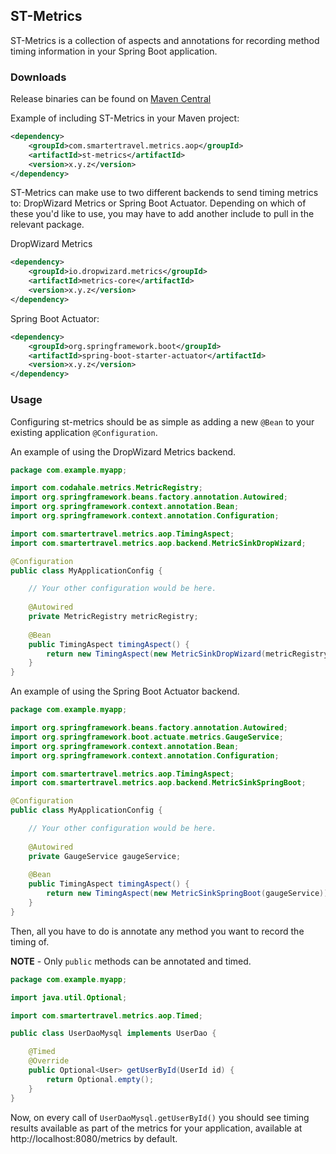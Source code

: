 ## ST-Metrics

ST-Metrics is a collection of aspects and annotations for recording method timing information in your
Spring Boot application.

### Downloads

Release binaries can be found on [Maven Central](http://search.maven.org/#search|ga|1|g%3A%22com.smartertravel.metrics.aop%22%20AND%20a%3A%22st-metrics%22)

Example of including ST-Metrics in your Maven project:

``` xml
<dependency>
    <groupId>com.smartertravel.metrics.aop</groupId>
    <artifactId>st-metrics</artifactId>
    <version>x.y.z</version>
</dependency>
```

ST-Metrics can make use to two different backends to send timing metrics to: DropWizard Metrics or Spring
Boot Actuator. Depending on which of these you'd like to use, you may have to add another include to pull
in the relevant package.

DropWizard Metrics

``` xml
<dependency>
    <groupId>io.dropwizard.metrics</groupId>
    <artifactId>metrics-core</artifactId>
    <version>x.y.z</version>
</dependency>
```

Spring Boot Actuator:

``` xml
<dependency>
    <groupId>org.springframework.boot</groupId>
    <artifactId>spring-boot-starter-actuator</artifactId>
    <version>x.y.z</version>
</dependency>
```

### Usage

Configuring st-metrics should be as simple as adding a new `@Bean` to your existing application `@Configuration`.

An example of using the DropWizard Metrics backend.

``` java
package com.example.myapp;

import com.codahale.metrics.MetricRegistry;
import org.springframework.beans.factory.annotation.Autowired;
import org.springframework.context.annotation.Bean;
import org.springframework.context.annotation.Configuration;

import com.smartertravel.metrics.aop.TimingAspect;
import com.smartertravel.metrics.aop.backend.MetricSinkDropWizard;

@Configuration
public class MyApplicationConfig {

    // Your other configuration would be here.
    
    @Autowired
    private MetricRegistry metricRegistry;
    
    @Bean
    public TimingAspect timingAspect() {
        return new TimingAspect(new MetricSinkDropWizard(metricRegistry));
    }
}
```

An example of using the Spring Boot Actuator backend.

``` java
package com.example.myapp;

import org.springframework.beans.factory.annotation.Autowired;
import org.springframework.boot.actuate.metrics.GaugeService;
import org.springframework.context.annotation.Bean;
import org.springframework.context.annotation.Configuration;

import com.smartertravel.metrics.aop.TimingAspect;
import com.smartertravel.metrics.aop.backend.MetricSinkSpringBoot;

@Configuration
public class MyApplicationConfig {

    // Your other configuration would be here.
    
    @Autowired
    private GaugeService gaugeService;
    
    @Bean
    public TimingAspect timingAspect() {
        return new TimingAspect(new MetricSinkSpringBoot(gaugeService));
    }
}
```
    
Then, all you have to do is annotate any method you want to record the timing of.

**NOTE** - Only `public` methods can be annotated and timed.
    
``` java
package com.example.myapp;

import java.util.Optional;

import com.smartertravel.metrics.aop.Timed;

public class UserDaoMysql implements UserDao {

    @Timed
    @Override
    public Optional<User> getUserById(UserId id) {
        return Optional.empty();
    }
}    
```

Now, on every call of `UserDaoMysql.getUserById()` you should see timing results available as part
of the metrics for your application, available at http://localhost:8080/metrics by default.

